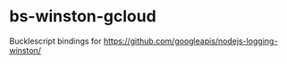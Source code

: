 # bs-winston-gcloud
Bucklescript bindings for https://github.com/googleapis/nodejs-logging-winston/
